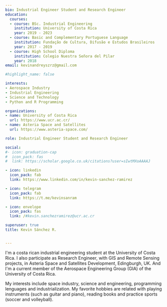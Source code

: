 ```yaml
---
bio: Industrial Engineer Student and Research Engineer
education:
  courses:
  - course: BSc. Industrial Engineering
    institution: University of Costa Rica
    year: 2019 - 2023
  - course: Basic and Complementary Portuguese Language
    institution: Fundação de Cultura, Difusão e Estudos Brasileiros
    year: 2017 - 2019  
  - course: High School Diploma
    institution: Colegio Nuestra Señora del Pilar
    year: 2018
email: kevinandreyszrz@gmail.com 

#highlight_name: false

interests:
- Aerospace Industry
- Industrial Engineering
- Science and Technology 
- Python and R Programming

organizations:
- name: University of Costa Rica
  url: https://www.ucr.ac.cr/ 
- name: Asteria Space and Satellites
  url: https://www.asteria-space.com/ 

role: Industrial Engineer Student and Research Engineer

social:
#- icon: graduation-cap
#  icon_pack: fas
#  link: https://scholar.google.co.uk/citations?user=sIwtMXoAAAAJ

- icon: linkedin
  icon_pack: fab
  link: https://www.linkedin.com/in/kevin-sanchez-ramirez 

- icon: telegram
  icon_pack: fab
  link: https://t.me/kevinsanram 

- icon: envelope
  icon_pack: fas
  link: /#kevin.sanchezramirez@ucr.ac.cr 

superuser: true
title: Kevin Sánchez R.


---
```


I'm a costa rican industrial engineering student at the University of Costa Rica. I also participate as Research Engineer, with GIS and Remote Sensing projects, in Asteria Space and Satellites Development, Edingburgh, UK. And I'm a current member of the Aerospace Engineering Group (GIA) of the University of Costa Rica.

My interests include space industry, science and engineering, programming lenguages and industrialization. My favorite hobbies are related with playing instruments (such as guitar and piano), reading books and practice sports (soccer and volleyball).

